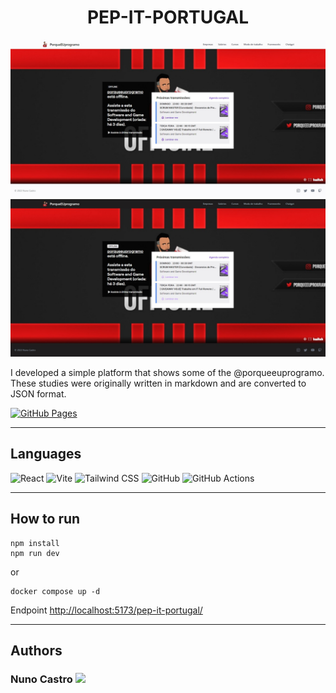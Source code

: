 <h1 align="center">PEP-IT-PORTUGAL</h1>

<img src="/.github/assets/home_light.jpeg?raw=true"/>

<img src="/.github/assets/home_dark.jpeg?raw=true"/>

I developed a simple platform that shows some of the @porqueeuprogramo. These studies were originally written in markdown and are converted to JSON format.

<p>
  <a href="https://nunofbcastro.github.io/pep-it-portugal/" target="_blank">
    <img src="https://img.shields.io/static/v1?style=for-the-badge&amp;message=GitHub+Pages&amp;color=222222&amp;logo=GitHub+Pages&amp;logoColor=FFFFFF&amp;label=" alt="GitHub Pages">
  </a>
</p>

---

<h2>Languages</h2>
<p align="left"> 
  <img src="https://img.shields.io/static/v1?style=for-the-badge&amp;message=React&amp;color=222222&amp;logo=React&amp;logoColor=61DAFB&amp;label=" alt="React">
<img src="https://img.shields.io/static/v1?style=for-the-badge&amp;message=Vite&amp;color=646CFF&amp;logo=Vite&amp;logoColor=FFFFFF&amp;label=" alt="Vite">
<img src="https://img.shields.io/static/v1?style=for-the-badge&amp;message=Tailwind+CSS&amp;color=222222&amp;logo=Tailwind+CSS&amp;logoColor=06B6D4&amp;label=" alt="Tailwind CSS">
<img src="https://img.shields.io/static/v1?style=for-the-badge&amp;message=GitHub&amp;color=181717&amp;logo=GitHub&amp;logoColor=FFFFFF&amp;label=" alt="GitHub">
<img src="https://img.shields.io/static/v1?style=for-the-badge&amp;message=GitHub+Actions&amp;color=2088FF&amp;logo=GitHub+Actions&amp;logoColor=FFFFFF&amp;label=" alt="GitHub Actions">
</p>

---

<h2>How to run</h2>

```
npm install
npm run dev
```

or

```
docker compose up -d
```

Endpoint [http://localhost:5173/pep-it-portugal/](http://localhost:5173/pep-it-portugal/)

---

<h2>Authors</h2>

<h3>
  Nuno Castro
  <a href="https://github.com/nunofbcastro?tab=followers">
    <img src="https://img.shields.io/github/followers/nunofbcastro.svg?style=for-the-badge&label=Follow" height="20"/>
  </a>
</h3>
